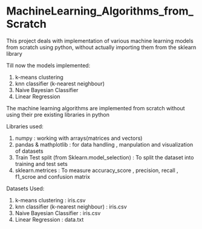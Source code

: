 # MachineLearning_Algorithms_from_Scratch
This project deals with implementation of various machine learning models from scratch using python, without actually importing them from the sklearn library

Till now the models implemented:
1. k-means clustering
2. knn classifier (k-nearest neighbour)
3. Naive Bayesian Classifier
4. Linear Regression

The machine learning algorithms are implemented from scratch without using their pre existing libraries in python

Libraries used:
1. numpy : working with arrays(matrices and vectors) 
2. pandas & mathplotlib : for data handling , manpulation and visualization of datasets
3. Train Test split (from Sklearn.model_selection) : To split the dataset into training and test sets
4. sklearn.metrices : To measure accuracy_score , precision, recall , f1_scroe and confusion matrix

Datasets Used:
1. k-means clustering : iris.csv
2. knn classifier (k-nearest neighbour) : iris.csv
3. Naive Bayesian Classifier : iris.csv
4. Linear Regression : data.txt
